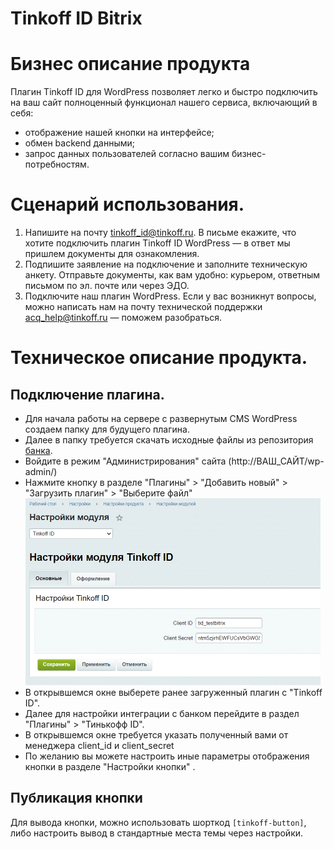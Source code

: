 # Tinkoff ID Bitrix

# Бизнес описание продукта

Плагин Tinkoff ID для WordPress позволяет легко и быстро подключить на ваш сайт полноценный функционал нашего сервиса, включающий в себя:
- отображение нашей кнопки на интерфейсе;
- обмен backend данными;
- запрос данных пользователей согласно вашим бизнес-потребностям.

# Сценарий использования.
1. Напишите на почту tinkoff_id@tinkoff.ru. В письме eкажите, что хотите подключить плагин Tinkoff ID WordPress — в ответ мы пришлем документы для ознакомления.
2. Подпишите заявление на подключение и заполните техническую анкету. Отправьте документы, как вам удобно: курьером, ответным письмом по эл. почте или через ЭДО.
3. Подключите наш плагин WordPress. Если у вас возникнут вопросы, можно написать нам на почту технической поддержки acq_help@tinkoff.ru — поможем разобраться.

# Техническое описание продукта.

## Подключение плагина.
- Для начала работы на сервере с развернутым CMS WordPress создаем папку для будущего плагина.
- Далее в папку требуется скачать исходные файлы из репозитория [банка](https://github.com/Tinkoff/tinkoff-id/tree/master/tinkoff-auth).
- Войдите в режим "Администрирования" сайта (http://ВАШ_САЙТ/wp-admin/)
- Нажмите кнопку в разделе "Плагины" > "Добавить новый" > "Загрузить плагин" > "Выберите файл"
![Результат](./img/bitrix.png)
- В открывшемся окне выберете ранее загруженный плагин с "Tinkoff ID".
- Далее для настройки интеграции с банком перейдите в раздел "Плагины" > "Тинькофф ID".
- В открывшемся окне требуется указать полученный вами от менеджера client_id и client_secret
- По желанию вы можете настроить иные параметры отображения кнопки в разделе "Настройки кнопки" .

## Публикация кнопки

Для вывода кнопки, можно использовать шорткод `[tinkoff-button]`, либо настроить вывод в стандартные места темы через настройки.